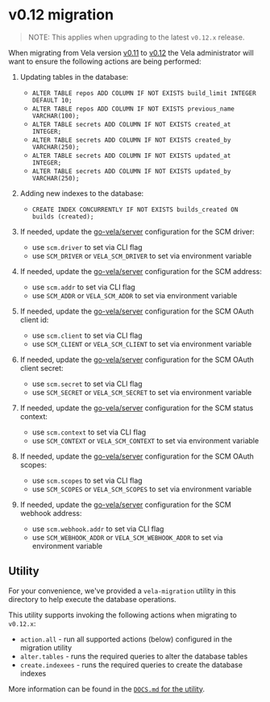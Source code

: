# v0.12 migration

> NOTE: This applies when upgrading to the latest `v0.12.x` release.

When migrating from Vela version [v0.11](../../releases/v0.11.md) to [v0.12](../../releases/v0.12.md) the Vela
administrator will want to ensure the following actions are being performed:

1. Updating tables in the database:
    * `ALTER TABLE repos ADD COLUMN IF NOT EXISTS build_limit INTEGER DEFAULT 10;`
    * `ALTER TABLE repos ADD COLUMN IF NOT EXISTS previous_name VARCHAR(100);`
    * `ALTER TABLE secrets ADD COLUMN IF NOT EXISTS created_at INTEGER;`
    * `ALTER TABLE secrets ADD COLUMN IF NOT EXISTS created_by VARCHAR(250);`
    * `ALTER TABLE secrets ADD COLUMN IF NOT EXISTS updated_at INTEGER;`
    * `ALTER TABLE secrets ADD COLUMN IF NOT EXISTS updated_by VARCHAR(250);`

1. Adding new indexes to the database:
    * `CREATE INDEX CONCURRENTLY IF NOT EXISTS builds_created ON builds (created);`

1. If needed, update the [go-vela/server](https://github.com/go-vela/server) configuration for the SCM driver:
    * use `scm.driver` to set via CLI flag
    * use `SCM_DRIVER` or `VELA_SCM_DRIVER` to set via environment variable

1. If needed, update the [go-vela/server](https://github.com/go-vela/server) configuration for the SCM address:
    * use `scm.addr` to set via CLI flag
    * use `SCM_ADDR` or `VELA_SCM_ADDR` to set via environment variable

1. If needed, update the [go-vela/server](https://github.com/go-vela/server) configuration for the SCM OAuth client id:
    * use `scm.client` to set via CLI flag
    * use `SCM_CLIENT` or `VELA_SCM_CLIENT` to set via environment variable

1. If needed, update the [go-vela/server](https://github.com/go-vela/server) configuration for the SCM OAuth client
   secret:
    * use `scm.secret` to set via CLI flag
    * use `SCM_SECRET` or `VELA_SCM_SECRET` to set via environment variable

1. If needed, update the [go-vela/server](https://github.com/go-vela/server) configuration for the SCM status context:
    * use `scm.context` to set via CLI flag
    * use `SCM_CONTEXT` or `VELA_SCM_CONTEXT` to set via environment variable

1. If needed, update the [go-vela/server](https://github.com/go-vela/server) configuration for the SCM OAuth scopes:
    * use `scm.scopes` to set via CLI flag
    * use `SCM_SCOPES` or `VELA_SCM_SCOPES` to set via environment variable

1. If needed, update the [go-vela/server](https://github.com/go-vela/server) configuration for the SCM webhook address:
    * use `scm.webhook.addr` to set via CLI flag
    * use `SCM_WEBHOOK_ADDR` or `VELA_SCM_WEBHOOK_ADDR` to set via environment variable

## Utility

For your convenience, we've provided a `vela-migration` utility in this directory to help execute the database
operations.

This utility supports invoking the following actions when migrating to `v0.12.x`:

* `action.all` - run all supported actions (below) configured in the migration utility
* `alter.tables` - runs the required queries to alter the database tables
* `create.indexees` - runs the required queries to create the database indexes

More information can be found in the [`DOCS.md` for the utility](DOCS.md).